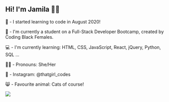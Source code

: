 Hi! I'm Jamila 👋🏽 
------------------------------------------------------------------------------------------------------------------------------------
🤩 - I started learning to code in August 2020! 

🎉 - I'm currently a student on a Full-Stack Developer Bootcamp, created by Coding Black Females.

💻 - I'm currently learning: HTML, CSS, JavaScript, React, jQuery, Python, SQL ...

👍🏽 - Pronouns: She/Her

📱 - Instagram: @thatgirl_codes

😸 - Favourite animal: Cats of course! 

![](https://media.giphy.com/media/VekcnHOwOI5So/giphy.gif)
